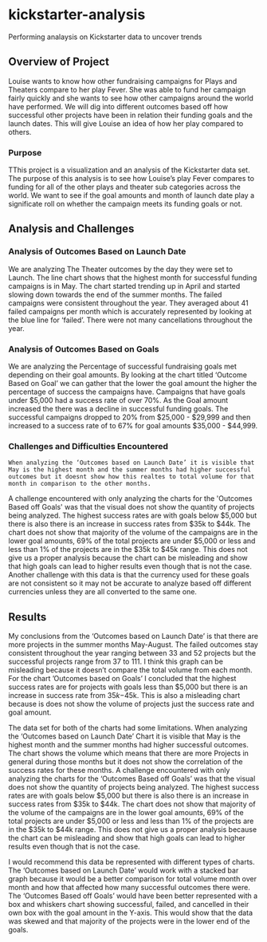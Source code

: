 # kickstarter-analysis
Performing analaysis on Kickstarter data to uncover trends

## Overview of Project
  Louise wants to know how other fundraising campaigns for Plays and Theaters compare to her play Fever. She was able to fund her campaign fairly quickly and she wants to see how other campaigns around the world have performed. We will dig into different outcomes based off how successful other projects have been in relation their funding goals and the launch dates. This will give Louise an idea of how her play compared to others.
### Purpose
TThis project is a visualization and an analysis of the Kickstarter data set. The purpose of this analysis is to see how Louise’s play Fever compares to funding for all of the other plays and theater sub categories across the world. We want to see if the goal amounts and month of launch date play a significate roll on whether the campaign meets its funding goals or not. 

## Analysis and Challenges

### Analysis of Outcomes Based on Launch Date
  We are analyzing The Theater outcomes by the day they were set to Launch. The line chart shows that the highest month for successful funding campaigns is in May. The chart started trending up in April and started slowing down towards the end of the summer months. 
The failed campaigns were consistent throughout the year. They averaged about 41 failed campaigns per month which is accurately represented by looking at the blue line for ‘failed’. There were not many cancellations throughout the year.

### Analysis of Outcomes Based on Goals
  We are analyzing the Percentage of successful fundraising goals met depending on their goal amounts. By looking at the chart titled ‘Outcome Based on Goal’ we can gather that the lower the goal amount the higher the percentage of success the campaigns have. Campaigns that have goals under $5,000 had a success rate of over 70%. As the Goal amount increased the there was a decline in successful funding goals. The successful campaigns dropped to 20% from $25,000 - $29,999 and then increased to a success rate of to 67% for goal amounts $35,000 - $44,999. 

### Challenges and Difficulties Encountered
	When analyzing the ‘Outcomes based on Launch Date’ it is visible that May is the highest month and the summer months had higher successful outcomes but it doesnt show how this realtes to total volume for that month in comparison to the other months.
  A challenge encountered with only analyzing the charts for the 'Outcomes Based off Goals' was that the visual does not show the quantity of projects being analyzed. The highest success rates are with goals below $5,000 but there is also there is an increase in success rates from $35k to $44k. The chart does not show that majority of the volume of the campaigns are in the lower goal amounts, 69% of the total projects are under $5,000 or less and less than 1% of the projects are in the $35k to $45k range. This does not give us a proper analysis because the chart can be misleading and show that high goals can lead to higher results even though that is not the case.
Another challenge with this data is that the currency used for these goals are not consistent so it may not be accurate to analyze based off different currencies unless they are all converted to the same one.


## Results
My conclusions from the ‘Outcomes based on Launch Date’ is that there are more projects in the summer months May-August. The failed outcomes stay consistent throughout the year ranging between 33 and 52 projects but the successful projects range from 37 to 111. I think this graph can be misleading because it doesn’t compare the total volume from each month. For the chart ’Outcomes based on Goals’ I concluded that the highest success rates are for projects with goals less than $5,000 but there is an increase in success rate from $35k-$45k. This is also a misleading chart because is does not show the volume of projects just the success rate and goal amount.

The data set for both of the charts had some limitations. When analyzing the ‘Outcomes based on Launch Date’ Chart it is visible that May is the highest month and the summer months had higher successful outcomes. The chart shows the volume which means that there are more Projects in general during those months but it does not show the correlation of the success rates for these months. A challenge encountered with only analyzing the charts for the ‘Outcomes Based off Goals’ was that the visual does not show the quantity of projects being analyzed. The highest success rates are with goals below $5,000 but there is also there is an increase in success rates from $35k to $44k. The chart does not show that majority of the volume of the campaigns are in the lower goal amounts, 69% of the total projects are under $5,000 or less and less than 1% of the projects are in the $35k to $44k range. This does not give us a proper analysis because the chart can be misleading and show that high goals can lead to higher results even though that is not the case.

I would recommend this data be represented with different types of charts. The ‘Outcomes based on Launch Date’ would work with a stacked bar graph because it would be a better comparison for total volume month over month and how that affected how many successful outcomes there were. The ‘Outcomes Based off Goals’ would have been better represented with a box and whiskers chart showing successful, failed, and cancelled in their own box with the goal amount in the Y-axis. This would show that the data was skewed and that majority of the projects were in the lower end of the goals.


